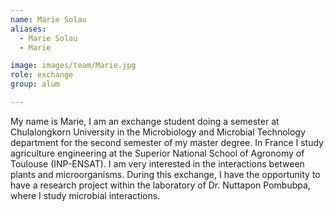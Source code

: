 ```yaml
---
name: Marie Solau
aliases:
  - Marie Solau
  - Marie

image: images/team/Marie.jpg
role: exchange
group: alum

---
```


My name is Marie, I am an exchange student doing a semester at Chulalongkorn University in the Microbiology and Microbial Technology department for the second semester of my master degree. In France I study agriculture engineering at the Superior National School of Agronomy of Toulouse (INP-ENSAT). I am very interested in the interactions between plants and microorganisms. During this exchange, I have the opportunity to have a research project within the laboratory of Dr. Nuttapon Pombubpa, where I study microbial interactions.
